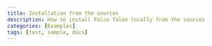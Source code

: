 ```yaml
---
title: Installation from the sources
description: How to install Falco Talon locally from the sources
categories: [Examples]
tags: [test, sample, docs]
---
```


